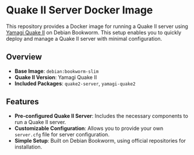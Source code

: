 # Quake II Server Docker Image

This repository provides a Docker image for running a Quake II server using [Yamagi Quake II](https://yamagi.org/quake2/) on Debian Bookworm. This setup enables you to quickly deploy and manage a Quake II server with minimal configuration.

## Overview

- **Base Image**: `debian:bookworm-slim`
- **Quake II Version**: Yamagi Quake II
- **Included Packages**: `quake2-server`, `yamagi-quake2`

## Features

- **Pre-configured Quake II Server**: Includes the necessary components to run a Quake II server.
- **Customizable Configuration**: Allows you to provide your own `server.cfg` file for server configuration.
- **Simple Setup**: Built on Debian Bookworm, using official repositories for installation.
